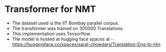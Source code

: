 # Transformer for NMT

* The dataset used is the IIT Bombay parallel corpus.
* The transformer was trained on 300000 Translations.
* This implementation uses Tensorflow.
* The model is hosted at hugging face spaces at - https://huggingface.co/spaces/sarat-chowdary/Translation-Eng-to-Hin 
